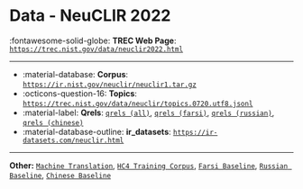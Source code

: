 # Data - NeuCLIR 2022 

:fontawesome-solid-globe: **TREC Web Page**: [`https://trec.nist.gov/data/neuclir2022.html`](https://trec.nist.gov/data/neuclir2022.html)

---

- :material-database: **Corpus**: [`https://ir.nist.gov/neuclir/neuclir1.tar.gz`](https://ir.nist.gov/neuclir/neuclir1.tar.gz)
- :octicons-question-16: **Topics**: [`https://trec.nist.gov/data/neuclir/topics.0720.utf8.jsonl`](https://trec.nist.gov/data/neuclir/topics.0720.utf8.jsonl)
- :material-label: **Qrels**: [`qrels (all)`](https://trec.nist.gov/data/neuclir/2022-qrels.all), [`qrels (farsi)`](https://trec.nist.gov/data/neuclir/2022-qrels.fas), [`qrels (russian)`](https://trec.nist.gov/data/neuclir/2022-qrels.rus), [`qrels (chinese)`](https://trec.nist.gov/data/neuclir/2022-qrels.zho)
- :material-database-outline: **ir_datasets**: [`https://ir-datasets.com/neuclir.html`](https://ir-datasets.com/neuclir.html)


---

**Other:** [`Machine Translation`](https://ir.nist.gov/neuclir/neuCLIR-translations.tar.gz), [`HC4 Training Corpus`](https://ir.nist.gov/neuclir/hc4-docs.tar.gz), [`Farsi Baseline`](https://trec.nist.gov/data/neuclir/fas-base-run-results.txt), [`Russian Baseline`](https://trec.nist.gov/data/neuclir/rus-base-run-results.txt), [`Chinese Baseline`](https://trec.nist.gov/data/neuclir/zho-base-run-results.txt)
